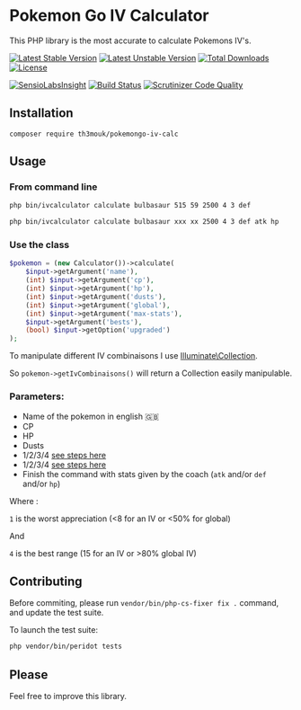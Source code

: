 Pokemon Go IV Calculator
========================

This PHP library is the most accurate to calculate Pokemons IV's.

[![Latest Stable Version](https://poser.pugx.org/th3mouk/pokemongo-iv-calc/v/stable)](https://packagist.org/packages/th3mouk/pokemongo-iv-calc) [![Latest Unstable Version](https://poser.pugx.org/th3mouk/pokemongo-iv-calc/v/unstable)](https://packagist.org/packages/th3mouk/pokemongo-iv-calc) [![Total Downloads](https://poser.pugx.org/th3mouk/pokemongo-iv-calc/downloads)](https://packagist.org/packages/th3mouk/pokemongo-iv-calc) [![License](https://poser.pugx.org/th3mouk/pokemongo-iv-calc/license)](https://packagist.org/packages/th3mouk/pokemongo-iv-calc)

[![SensioLabsInsight](https://insight.sensiolabs.com/projects/8949771b-1e7a-437f-a239-1c5f8addb75d/mini.png)](https://insight.sensiolabs.com/projects/8949771b-1e7a-437f-a239-1c5f8addb75d) [![Build Status](https://travis-ci.org/Th3Mouk/PokemonGo-IV-Calculator.svg?branch=master)](https://travis-ci.org/Th3Mouk/PokemonGo-IV-Calculator) [![Scrutinizer Code Quality](https://scrutinizer-ci.com/g/Th3Mouk/PokemonGo-IV-Calculator/badges/quality-score.png?b=master)](https://scrutinizer-ci.com/g/Th3Mouk/PokemonGo-IV-Calculator/?branch=master)

## Installation

`composer require th3mouk/pokemongo-iv-calc`

## Usage

### From command line

```sh
php bin/ivcalculator calculate bulbasaur 515 59 2500 4 3 def

php bin/ivcalculator calculate bulbasaur xxx xx 2500 4 3 def atk hp
```

### Use the class

```php
$pokemon = (new Calculator())->calculate(
    $input->getArgument('name'),
    (int) $input->getArgument('cp'),
    (int) $input->getArgument('hp'),
    (int) $input->getArgument('dusts'),
    (int) $input->getArgument('global'),
    (int) $input->getArgument('max-stats'),
    $input->getArgument('bests'),
    (bool) $input->getOption('upgraded')
);
```

To manipulate different IV combinaisons I use [Illuminate\Collection](https://github.com/tightenco/collect).

So `pokemon->getIvCombinaisons()` will return a Collection easily manipulable.

### Parameters:

- Name of the pokemon in english :uk:
- CP
- HP
- Dusts
- 1/2/3/4 [see steps here](https://pokemongo.gamepress.gg/pokemon-appraisal)
- 1/2/3/4 [see steps here](https://pokemongo.gamepress.gg/pokemon-appraisal)
- Finish the command with stats given by the coach (`atk` and/or `def` and/or `hp`)

Where :

`1` is the worst appreciation (<8 for an IV or <50% for global)

And

`4` is the best range (15 for an IV or >80% global IV)

## Contributing

Before commiting, please run `vendor/bin/php-cs-fixer fix .` command, and update the test suite.

To launch the test suite:

```sh
php vendor/bin/peridot tests
```

## Please

Feel free to improve this library.
